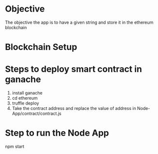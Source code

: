 # Objective
The objective the app is to have a given string and store it in the ethereum blockchain

# Blockchain Setup
# Steps to deploy smart contract in ganache

1. install ganache
2. cd ethereum
3. truffle deploy
4. Take the contract address and replace the value of address in Node-App/contract/contract.js

# Step to run the Node App

npm start
